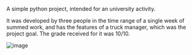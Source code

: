A simple python project, intended for an university activity.

It was developed by three people in the time range of a single week of summed work, and has the features of a truck manager, 
which was the project goal. The grade received for it was 10/10.

![image](https://github.com/Rafa4242/TruckManager/assets/170863504/d111d279-bd9e-40f7-a952-c07efc52db61)
